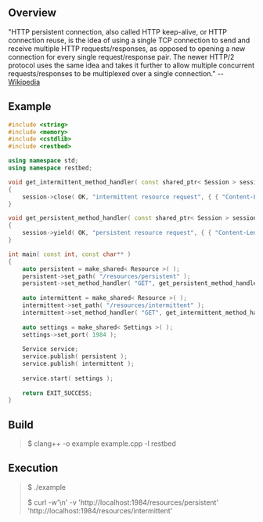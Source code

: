 Overview
--------

"HTTP persistent connection, also called HTTP keep-alive, or HTTP connection reuse, is the idea of using a single TCP connection to send and receive multiple HTTP requests/responses, as opposed to opening a new connection for every single request/response pair. The newer HTTP/2 protocol uses the same idea and takes it further to allow multiple concurrent requests/responses to be multiplexed over a single connection." -- [Wikipedia](https://en.wikipedia.org/wiki/HTTP_persistent_connection)

Example
-------

```C++
#include <string>
#include <memory>
#include <cstdlib>
#include <restbed>

using namespace std;
using namespace restbed;

void get_intermittent_method_handler( const shared_ptr< Session > session )
{
    session->close( OK, "intermittent resource request", { { "Content-Length", "29" }, { "Connection", "close" } } );
}

void get_persistent_method_handler( const shared_ptr< Session > session )
{
    session->yield( OK, "persistent resource request", { { "Content-Length", "27" }, { "Connection", "keep-alive" } } );
}

int main( const int, const char** )
{
    auto persistent = make_shared< Resource >( );
    persistent->set_path( "/resources/persistent" );
    persistent->set_method_handler( "GET", get_persistent_method_handler );
    
    auto intermittent = make_shared< Resource >( );
    intermittent->set_path( "/resources/intermittent" );
    intermittent->set_method_handler( "GET", get_intermittent_method_handler );
    
    auto settings = make_shared< Settings >( );
    settings->set_port( 1984 );
    
    Service service;
    service.publish( persistent );
    service.publish( intermittent );
    
    service.start( settings );
    
    return EXIT_SUCCESS;
}
```

Build
-----

> $ clang++ -o example example.cpp -l restbed

Execution
---------

> $ ./example
>
> $ curl -w'\n' -v 'http://localhost:1984/resources/persistent' 'http://localhost:1984/resources/intermittent'
